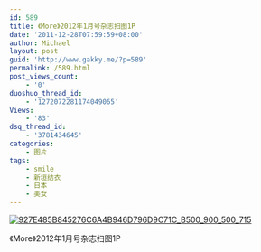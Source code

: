 ```yaml
---
id: 589
title: 《More》2012年1月号杂志扫图1P
date: '2011-12-28T07:59:59+08:00'
author: Michael
layout: post
guid: 'http://www.gakky.me/?p=589'
permalink: /589.html
post_views_count:
    - '0'
duoshuo_thread_id:
    - '1272072281174049065'
Views:
    - '83'
dsq_thread_id:
    - '3781434645'
categories:
    - 图片
tags:
    - smile
    - 新垣结衣
    - 日本
    - 美女
---
```


[![927E485B845276C6A4B946D796D9C71C_B500_900_500_715](http://www.yui-aragaki.org/wp-content/uploads/img/927E485B845276C6A4B946D796D9C71C_B500_900_500_715.jpeg)](http://www.yui-aragaki.org/wp-content/uploads/img/927E485B845276C6A4B946D796D9C71C_B1280_1280_1000_1430.jpeg)

《More》2012年1月号杂志扫图1P